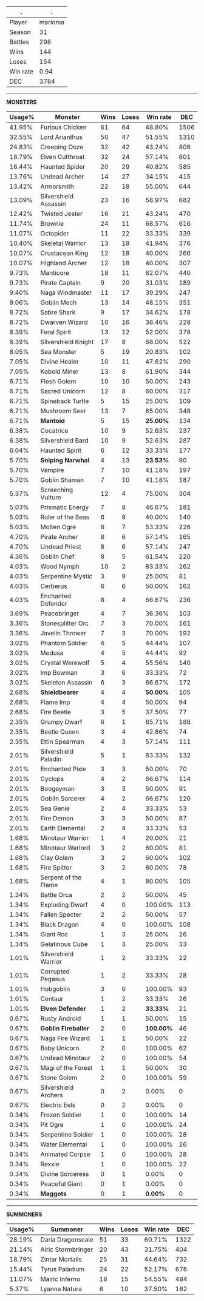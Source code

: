 .|.
|-|-
Player|marioma
Season|31
Battles|298
Wins|144
Loses|154
Win rate|0.94
DEC|3784

---
**MONSTERS**

Usage%|Monster|Wins|Loses|Win rate|DEC|
-|-|-|-|-|-|
41.95%|Furious Chicken|61|64|48.80%|1506|
32.55%|Lord Arianthus|50|47|51.55%|1310|
24.83%|Creeping Ooze|32|42|43.24%|806|
18.79%|Elven Cutthroat|32|24|57.14%|801|
16.44%|Haunted Spider|20|29|40.82%|585|
13.76%|Undead Archer|14|27|34.15%|415|
13.42%|Armorsmith|22|18|55.00%|644|
13.09%|Silvershield Assassin|23|16|58.97%|682|
12.42%|Twisted Jester|16|21|43.24%|470|
11.74%|Brownie|24|11|68.57%|616|
11.07%|Octopider|11|22|33.33%|339|
10.40%|Skeletal Warrior|13|18|41.94%|376|
10.07%|Crustacean King|12|18|40.00%|266|
10.07%|Highland Archer|12|18|40.00%|307|
9.73%|Manticore|18|11|62.07%|440|
9.73%|Pirate Captain|9|20|31.03%|189|
9.40%|Naga Windmaster|11|17|39.29%|247|
9.06%|Goblin Mech|13|14|48.15%|351|
8.72%|Sabre Shark|9|17|34.62%|178|
8.72%|Dwarven Wizard|10|16|38.46%|228|
8.39%|Feral Spirit|13|12|52.00%|378|
8.39%|Silvershield Knight|17|8|68.00%|522|
8.05%|Sea Monster|5|19|20.83%|102|
7.05%|Divine Healer|10|11|47.62%|290|
7.05%|Kobold Miner|13|8|61.90%|344|
6.71%|Flesh Golem|10|10|50.00%|243|
6.71%|Sacred Unicorn|12|8|60.00%|317|
6.71%|Spineback Turtle|5|15|25.00%|109|
6.71%|Mushroom Seer|13|7|65.00%|348|
6.71%|**Mantoid**|5|15|**25.00%**|134|
6.38%|Cocatrice|10|9|52.63%|237|
6.38%|Silvershield Bard|10|9|52.63%|287|
6.04%|Haunted Spirit|6|12|33.33%|177|
5.70%|**Sniping Narwhal**|4|13|**23.53%**|90|
5.70%|Vampire|7|10|41.18%|197|
5.70%|Goblin Shaman|7|10|41.18%|187|
5.37%|Screeching Vulture|12|4|75.00%|304|
5.03%|Prismatic Energy|7|8|46.67%|181|
5.03%|Ruler of the Seas|6|9|40.00%|140|
5.03%|Molten Ogre|8|7|53.33%|226|
4.70%|Pirate Archer|8|6|57.14%|165|
4.70%|Undead Priest|8|6|57.14%|247|
4.36%|Goblin Chef|8|5|61.54%|220|
4.03%|Wood Nymph|10|2|83.33%|262|
4.03%|Serpentine Mystic|3|9|25.00%|81|
4.03%|Cerberus|6|6|50.00%|162|
4.03%|Enchanted Defender|8|4|66.67%|236|
3.69%|Peacebringer|4|7|36.36%|103|
3.36%|Stonesplitter Orc|7|3|70.00%|161|
3.36%|Javelin Thrower|7|3|70.00%|192|
3.02%|Phantom Soldier|4|5|44.44%|107|
3.02%|Medusa|4|5|44.44%|92|
3.02%|Crystal Werewolf|5|4|55.56%|140|
3.02%|Imp Bowman|3|6|33.33%|72|
3.02%|Skeleton Assassin|6|3|66.67%|172|
2.68%|**Shieldbearer**|4|4|**50.00%**|105|
2.68%|Flame Imp|4|4|50.00%|94|
2.68%|Fire Beetle|3|5|37.50%|77|
2.35%|Grumpy Dwarf|6|1|85.71%|188|
2.35%|Beetle Queen|3|4|42.86%|74|
2.35%|Ettin Spearman|4|3|57.14%|111|
2.01%|Silvershield Paladin|5|1|83.33%|132|
2.01%|Enchanted Pixie|3|3|50.00%|70|
2.01%|Cyclops|4|2|66.67%|114|
2.01%|Boogeyman|3|3|50.00%|91|
2.01%|Goblin Sorcerer|4|2|66.67%|120|
2.01%|Sea Genie|2|4|33.33%|53|
2.01%|Fire Demon|3|3|50.00%|87|
2.01%|Earth Elemental|2|4|33.33%|53|
1.68%|Minotaur Warrior|1|4|20.00%|21|
1.68%|Minotaur Warlord|3|2|60.00%|81|
1.68%|Clay Golem|3|2|60.00%|102|
1.68%|Fire Spitter|3|2|60.00%|78|
1.68%|Serpent of the Flame|4|1|80.00%|105|
1.34%|Battle Orca|2|2|50.00%|45|
1.34%|Exploding Dwarf|4|0|100.00%|113|
1.34%|Fallen Specter|2|2|50.00%|57|
1.34%|Black Dragon|4|0|100.00%|108|
1.34%|Giant Roc|1|3|25.00%|26|
1.34%|Gelatinous Cube|1|3|25.00%|33|
1.01%|Silvershield Warrior|1|2|33.33%|22|
1.01%|Corrupted Pegasus|1|2|33.33%|28|
1.01%|Hobgoblin|3|0|100.00%|93|
1.01%|Centaur|1|2|33.33%|26|
1.01%|**Elven Defender**|1|2|**33.33%**|21|
0.67%|Rusty Android|1|1|50.00%|15|
0.67%|**Goblin Fireballer**|2|0|**100.00%**|46|
0.67%|Naga Fire Wizard|1|1|50.00%|22|
0.67%|Baby Unicorn|2|0|100.00%|62|
0.67%|Undead Minotaur|2|0|100.00%|54|
0.67%|Magi of the Forest|1|1|50.00%|30|
0.67%|Stone Golem|2|0|100.00%|59|
0.67%|Silvershield Archers|0|2|0.00%|0|
0.67%|Electric Eels|0|2|0.00%|0|
0.34%|Frozen Soldier|1|0|100.00%|14|
0.34%|Pit Ogre|1|0|100.00%|24|
0.34%|Serpentine Soldier|1|0|100.00%|28|
0.34%|Water Elemental|1|0|100.00%|26|
0.34%|Animated Corpse|1|0|100.00%|28|
0.34%|Rexxie|1|0|100.00%|22|
0.34%|Divine Sorceress|0|1|0.00%|0|
0.34%|Peaceful Giant|0|1|0.00%|0|
0.34%|**Maggots**|0|1|**0.00%**|0|

---
**SUMMONERS**

Usage%|Summoner|Wins|Loses|Win rate|DEC|
-|-|-|-|-|-|
28.19%|Daria Dragonscale|51|33|60.71%|1322|
21.14%|Alric Stormbringer|20|43|31.75%|404|
18.79%|Zintar Mortalis|25|31|44.64%|732|
15.44%|Tyrus Paladium|24|22|52.17%|676|
11.07%|Malric Inferno|18|15|54.55%|484|
5.37%|Lyanna Natura|6|10|37.50%|162|
